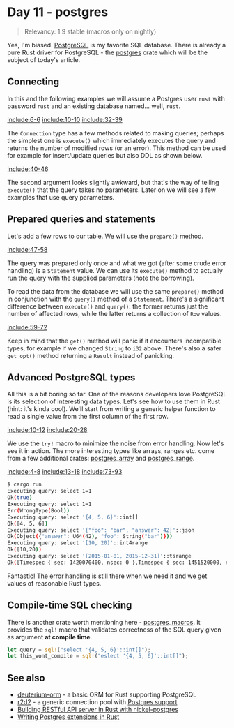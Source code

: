 # Day 11 - postgres

> Relevancy: 1.9 stable (macros only on nightly)

Yes, I'm biased. [PostgreSQL](http://www.postgresql.org/) is my favorite SQL database. There is already a pure Rust driver for PostgreSQL - the [postgres](https://crates.io/crates/postgres) crate which will be the subject of today's article.

Connecting
----------

In this and the following examples we will assume a Postgres user `rust` with password `rust` and an existing database named... well, `rust`.

[include:6-6](../src/day11.rs)
[include:10-10](../src/day11.rs)
[include:32-39](../src/day11.rs)

The `Connection` type has a few methods related to making queries; perhaps the simplest one is `execute()` which immediately executes the query and returns the number of modified rows (or an error). This method can be used for example for insert/update queries but also DDL as shown below.

[include:40-46](../src/day11.rs)

The second argument looks slightly awkward, but that's the way of telling `execute()` that the query takes no parameters. Later on we will see a few examples that use query parameters.

Prepared queries and statements
-------------------------------

Let's add a few rows to our table. We will use the `prepare()` method.

[include:47-58](../src/day11.rs)

The query was prepared only once and what we got (after some crude error handling) is a `Statement` value. We can use its `execute()` method to actually run the query with the supplied parameters (note the borrowing).

To read the data from the database we will use the same `prepare()` method in conjunction with the `query()` method of a `Statement`. There's a significant difference between `execute()` and `query()`: the former returns just the number of affected rows, while the latter returns a collection of `Row` values.

[include:59-72](../src/day11.rs)

Keep in mind that the `get()` method will panic if it encounters incompatible types, for example if we changed `String` to `i32` above. There's also a safer `get_opt()` method returning a `Result` instead of panicking.

Advanced PostgreSQL types
-------------------------

All this is a bit boring so far. One of the reasons developers love PostgreSQL is its selection of interesting data types. Let's see how to use them in Rust (hint: it's kinda cool). We'll start from writing a generic helper function to read a single value from the first column of the first row.

[include:10-12](../src/day11.rs)
[include:20-28](../src/day11.rs)

We use the `try!` macro to minimize the noise from error handling. Now let's see it in action. The more interesting types like arrays, ranges etc. come from a few additional crates: [postgres_array](https://crates.io/crates/postgres_array) and [postgres_range](https://crates.io/crates/postgres_range).

[include:4-8](../src/day11.rs)
[include:13-18](../src/day11.rs)
[include:73-93](../src/day11.rs)

```sh
$ cargo run
Executing query: select 1=1
Ok(true)
Executing query: select 1=1
Err(WrongType(Bool))
Executing query: select '{4, 5, 6}'::int[]
Ok([4, 5, 6])
Executing query: select '{"foo": "bar", "answer": 42}'::json
Ok(Object({"answer": U64(42), "foo": String("bar")}))
Executing query: select '[10, 20)'::int4range
Ok([10,20))
Executing query: select '[2015-01-01, 2015-12-31]'::tsrange
Ok([Timespec { sec: 1420070400, nsec: 0 },Timespec { sec: 1451520000, nsec: 0 }])
```

Fantastic! The error handling is still there when we need it and we get values of reasonable Rust types.

Compile-time SQL checking
-------------------------

There is another crate worth mentioning here - [postgres_macros](https://crates.io/crates/postgres_macros). It provides the `sql!` macro that validates correctness of the SQL query given as argument **at compile time**.

```rust
let query = sql!("select '{4, 5, 6}'::int[]");
let this_wont_compile = sql!("eslect '{4, 5, 6}'::int[]");
```

See also
--------

 * [deuterium-orm](https://github.com/deuterium-orm/deuterium-orm) - a basic ORM for Rust supporting PostgreSQL
 * [r2d2](https://crates.io/crates/r2d2) - a generic connection pool with [Postgres support](https://crates.io/crates/r2d2_postgres)
 * [Building RESTful API server in Rust with nickel-postgres](http://blog.bguiz.com/2014/08/05/restful-api-in-rust-with-nickel-postgres/)
 * [Writing Postgres extensions in Rust](https://github.com/thehydroimpulse/postgres-extension.rs)
